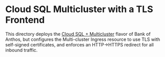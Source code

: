 # Cloud SQL Multicluster with a TLS Frontend 

This directory deploys the [Cloud SQL + Multicluster](/extras/cloudsql-multicluster/README.md) flavor of Bank of Anthos, but configures the Multi-cluster Ingress resource to use TLS with self-signed certificates, and enforces an HTTP->HTTPS redirect for all inbound traffic. 


